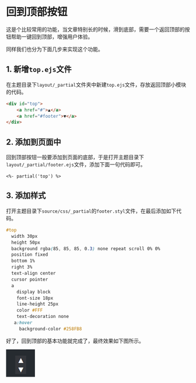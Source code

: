 # 回到顶部按钮
这是个比较常用的功能，当文章特别长的时候，滑到底部，需要一个返回顶部的按钮帮助一键回到顶部，增强用户体验。

同样我们也分为下面几步来实现这个功能。

## 1. 新增`top.ejs`文件
在主题目录下`layout/_partial`文件夹中新建`top.ejs`文件，存放返回顶部小模块的代码。

```html
<div id="top">
    <a href="#">▲</a>
    <a href="#footer">▼</a>
</div>
```

## 2. 添加到页面中
回到顶部按钮一般要添加到页面的底部，于是打开主题目录下`layout/_partial/footer.ejs`文件，添加下面一句代码即可。

```
<%- partial('top') %>
```

## 3. 添加样式
打开主题目录下`source/css/_partial`的`footer.styl`文件，在最后添加如下代码。

```css
#top
  width 30px
  height 50px
  background rgba(85, 85, 85, 0.3) none repeat scroll 0% 0%
  position fixed
  bottom 1%
  right 3%
  text-align center
  cursor pointer
  a
    display block
    font-size 18px
    line-height 25px
    color #FFF
    text-decoration none
   a:hover
     background-color #258FB8
```

好了，回到顶部的基本功能就完成了，最终效果如下图所示。

![](./image/2016-08-27-16-09-51.png)
